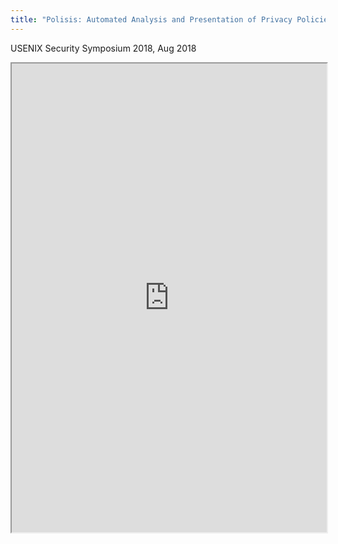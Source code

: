 ```yaml
---
title: "Polisis: Automated Analysis and Presentation of Privacy Policies Using Deep Learning"
---
```


USENIX Security Symposium 2018, Aug 2018

<iframe height="750" width="100%" src="https://ewelton.github.io/ktest/wiki.html#Polisis:%20Automated%20Analysis%20and%20Presentation%20of%20Privacy%20Policies%20Using%20Deep%20Learning"></iframe>
